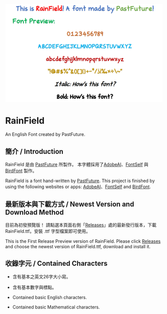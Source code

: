 ![RainField](img/RainFieldPreview.png)

# RainField
An English Font created by PastFuture.

## 簡介 / Introduction

RainField 是由 [PastFuture](https://github.com/pastfuture777) 所製作。
本字體採用了[AdobeAI](https://www.adobe.com/products/illustrator.html)、[FontSelf](https://www.fontself.com/) 與 [BirdFont](https://birdfont.org/) 製作。

RainField is a font hand-written by [PastFuture](https://github.com/pastfuture777).
This project is finished by using the following websites or apps: [AdobeAI](https://www.adobe.com/products/illustrator.html)、[FontSelf](https://www.fontself.com/) and [BirdFont](https://birdfont.org/).

## 最新版本與下載方式 / Newest Version and Download Method

目前為初發預覽版！
請點選本頁面右側「[Releases](https://github.com/pastfuture777/RainField/releases)」處的最新發行版本，下載 RainField.ttf。安裝 .ttf 字型檔案即可使用。

This is the First Release Preview version of RainField.
Please click [Releases](https://github.com/pastfuture777/RainField/releases) and choose the newest version of RainField.ttf, download and install it. 

## 收錄字元 / Contained Characters

* 含有基本之英文26字大小寫。
* 含有基本數字與標點。

* Contained basic English characters.
* Contained basic Mathematical characters.
